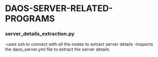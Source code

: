 # DAOS-SERVER-RELATED-PROGRAMS

### server_details_extraction.py
-uses ssh to connect with all the nodes to extract server details
-inspects the daos_server.yml file to extract the server details
